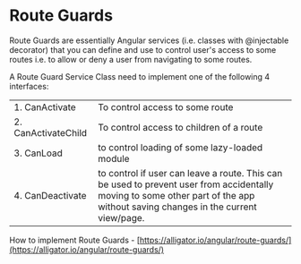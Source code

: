 # Route Guards

Route Guards are essentially Angular services \(i.e. classes with @injectable decorator\) that you can define and use to control user's access to some routes i.e. to allow or deny a user from navigating to some routes.

A Route Guard Service Class need to implement one of the following 4 interfaces:

|  |  |
| :--- | :--- |
| 1. CanActivate | To control access to some route |
| 2. CanActivateChild | To control access to children of a route |
| 3. CanLoad | to control loading of some lazy-loaded module |
| 4. CanDeactivate | to control if user can leave a route. This can be used to prevent user from accidentally moving to some other part of the app without saving changes in the current view/page. |

How to implement Route Guards - [https://alligator.io/angular/route-guards/](https://alligator.io/angular/route-guards/)

